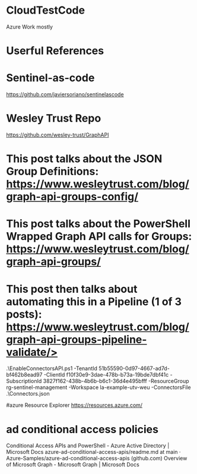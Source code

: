 # CloudTestCode
Azure Work mostly

# Userful References 

# Sentinel-as-code
https://github.com/javiersoriano/sentinelascode

# Wesley Trust Repo 
https://github.com/wesley-trust/GraphAPI

# This post talks about the JSON Group Definitions: https://www.wesleytrust.com/blog/graph-api-groups-config/
# This post talks about the PowerShell Wrapped Graph API calls for Groups: https://www.wesleytrust.com/blog/graph-api-groups/
# This post then talks about automating this in a Pipeline (1 of 3 posts): https://www.wesleytrust.com/blog/graph-api-groups-pipeline-validate/>

.\EnableConnectorsAPI.ps1 -TenantId 51b55590-0d97-4667-ad7d-bf462b8ead97 -ClientId f10f30e9-3dae-478b-b73a-19bde7dbf41c -SubscriptionId 3827f162-438b-4b6b-b6c1-36d4e495bfff -ResourceGroup rg-sentinel-management -Workspace la-example-utv-weu -ConnectorsFile .\Connectors.json

#azure Resource Explorer
https://resources.azure.com/ 

# ad conditional access policies
Conditional Access APIs and PowerShell - Azure Active Directory | Microsoft Docs
azure-ad-conditional-access-apis/readme.md at main · Azure-Samples/azure-ad-conditional-access-apis (github.com)
Overview of Microsoft Graph - Microsoft Graph | Microsoft Docs


